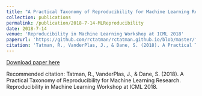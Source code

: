```yaml
---
title: "A Practical Taxonomy of Reproducibility for Machine Learning Research"
collection: publications
permalink: /publication/2018-7-14-MLReproducibility  
date: 2018-7-14
venue: 'Reproducibility in Machine Learning Workshop at ICML 2018'
paperurl: 'https://github.com/rctatman/rctatman.github.io/blob/master/files/2018-7-14-MLReproducability.pdf'
citation: 'Tatman, R., VanderPlas, J., & Dane, S. (2018). A Practical Taxonomy of Reproducibility for Machine Learning Research. Reproducibility in Machine Learning Workshop at ICML 2018. '
---
```

[Download paper here](https://github.com/rctatman/personal-website/blob/master/files/https://github.com/rctatman/personal-website/blob/master/files/Tatman_2014_SLAYDatabase_Presentation.pdf  )

Recommended citation: Tatman, R., VanderPlas, J., & Dane, S. (2018). A Practical Taxonomy of Reproducibility for Machine Learning Research. Reproducibility in Machine Learning Workshop at ICML 2018.
